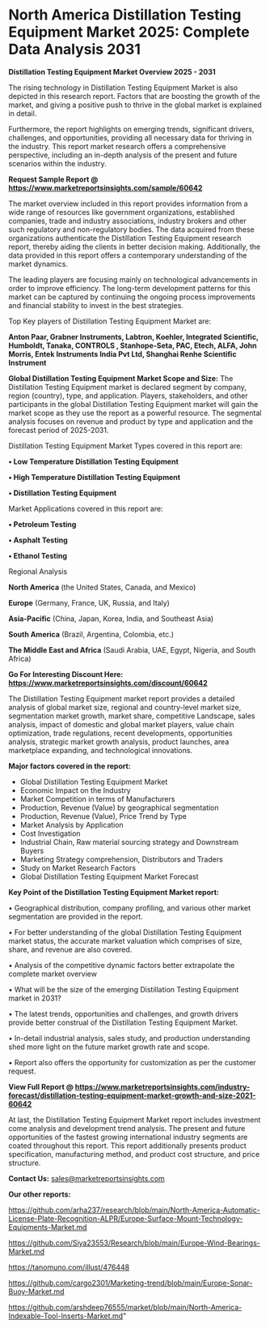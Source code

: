 # North America Distillation Testing Equipment Market 2025: Complete Data Analysis 2031

<Strong> Distillation Testing Equipment Market Overview 2025 - 2031</strong>

The rising technology in Distillation Testing Equipment Market is also depicted in this research report. Factors that are boosting the growth of the market, and giving a positive push to thrive in the global market is explained in detail.

Furthermore, the report highlights on emerging trends, significant drivers, challenges, and opportunities, providing all necessary data for thriving in the industry. This report market research offers a comprehensive perspective, including an in-depth analysis of the present and future scenarios within the industry.

<strong>Request Sample Report @ <a href=https://www.marketreportsinsights.com/sample/60642>https://www.marketreportsinsights.com/sample/60642</a></strong>

The market overview included in this report provides information from a wide range of resources like government organizations, established companies, trade and industry associations, industry brokers and other such regulatory and non-regulatory bodies. The data acquired from these organizations authenticate the Distillation Testing Equipment research report, thereby aiding the clients in better decision making. Additionally, the data provided in this report offers a contemporary understanding of the market dynamics.

The leading players are focusing mainly on technological advancements in order to improve efficiency. The long-term development patterns for this market can be captured by continuing the ongoing process improvements and financial stability to invest in the best strategies.

Top Key players of Distillation Testing Equipment Market are:

<strong>Anton Paar, Grabner Instruments, Labtron, Koehler, Integrated Scientific, Humboldt, Tanaka, CONTROLS , Stanhope-Seta, PAC, Etech, ALFA, John Morris, Entek Instruments India Pvt Ltd, Shanghai Renhe Scientific Instrument</strong>

<strong><b>Global Distillation Testing Equipment Market Scope and Size:</b></strong>
The Distillation Testing Equipment market is declared segment by company, region (country), type, and application. Players, stakeholders, and other participants in the global Distillation Testing Equipment market will gain the market scope as they use the report as a powerful resource. The segmental analysis focuses on revenue and product by type and application and the forecast period of 2025-2031.

Distillation Testing Equipment Market Types covered in this report are:

<strong>• Low Temperature Distillation Testing Equipment

• High Temperature Distillation Testing Equipment

• Distillation Testing Equipment</strong>

Market Applications covered in this report are:

<strong>• Petroleum Testing

• Asphalt Testing

• Ethanol Testing</strong> 

Regional Analysis

<strong>North America</strong> (the United States, Canada, and Mexico)

<strong>Europe</strong> (Germany, France, UK, Russia, and Italy)

<strong>Asia-Pacific</strong> (China, Japan, Korea, India, and Southeast Asia)

<strong>South America</strong> (Brazil, Argentina, Colombia, etc.)

<strong>The Middle East and Africa</strong> (Saudi Arabia, UAE, Egypt, Nigeria, and South Africa)

<strong>Go For Interesting Discount Here: <a href=https://www.marketreportsinsights.com/discount/60642>https://www.marketreportsinsights.com/discount/60642</a></strong>

The Distillation Testing Equipment market report provides a detailed analysis of global market size, regional and country-level market size, segmentation market growth, market share, competitive Landscape, sales analysis, impact of domestic and global market players, value chain optimization, trade regulations, recent developments, opportunities analysis, strategic market growth analysis, product launches, area marketplace expanding, and technological innovations.

<strong><b>Major factors covered in the report:</b></strong>
<ul>
  <li>Global Distillation Testing Equipment Market </li>
  <li>Economic Impact on the Industry</li>
  <li>Market Competition in terms of Manufacturers</li>
  <li>Production, Revenue (Value) by geographical segmentation</li>
  <li>Production, Revenue (Value), Price Trend by Type</li>
  <li>Market Analysis by Application</li>
  <li>Cost Investigation</li>
  <li>Industrial Chain, Raw material sourcing strategy and Downstream Buyers</li>
  <li>Marketing Strategy comprehension, Distributors and Traders</li>
  <li>Study on Market Research Factors</li>
  <li>Global Distillation Testing Equipment Market Forecast</li>
</ul>

<strong><b>Key Point of the Distillation Testing Equipment Market report:</b></strong>

• Geographical distribution, company profiling, and various other market segmentation are provided in the report.

• For better understanding of the global Distillation Testing Equipment market status, the accurate market valuation which comprises of size, share, and revenue are also covered.

• Analysis of the competitive dynamic factors better extrapolate the complete market overview

• What will be the size of the emerging Distillation Testing Equipment market in 2031?

• The latest trends, opportunities and challenges, and growth drivers provide better construal of the Distillation Testing Equipment Market.

• In-detail industrial analysis, sales study, and production understanding shed more light on the future market growth rate and scope.

• Report also offers the opportunity for customization as per the customer request.

<strong><b>View Full Report @ <a href=https://www.marketreportsinsights.com/industry-forecast/distillation-testing-equipment-market-growth-and-size-2021-60642>https://www.marketreportsinsights.com/industry-forecast/distillation-testing-equipment-market-growth-and-size-2021-60642</a></b></strong>


At last, the Distillation Testing Equipment Market report includes investment come analysis and development trend analysis. The present and future opportunities of the fastest growing international industry segments are coated throughout this report. This report additionally presents product specification, manufacturing method, and product cost structure, and price structure.

<strong>Contact Us:</strong>
sales@marketreportsinsights.com

<strong>Our other reports:</strong>

<a href=https://github.com/arha237/research/blob/main/North-America-Automatic-License-Plate-Recognition-ALPR/Europe-Surface-Mount-Technology-Equipments-Market.md>https://github.com/arha237/research/blob/main/North-America-Automatic-License-Plate-Recognition-ALPR/Europe-Surface-Mount-Technology-Equipments-Market.md</a>

<a href=https://github.com/Siya23553/Research/blob/main/Europe-Wind-Bearings-Market.md>https://github.com/Siya23553/Research/blob/main/Europe-Wind-Bearings-Market.md</a>

<a href=https://tanomuno.com/illust/476448>https://tanomuno.com/illust/476448</a>

<a href=https://github.com/cargo2301/Marketing-trend/blob/main/Europe-Sonar-Buoy-Market.md>https://github.com/cargo2301/Marketing-trend/blob/main/Europe-Sonar-Buoy-Market.md</a>

<a href=https://github.com/arshdeep76555/market/blob/main/North-America-Indexable-Tool-Inserts-Market.md>https://github.com/arshdeep76555/market/blob/main/North-America-Indexable-Tool-Inserts-Market.md</a>"

